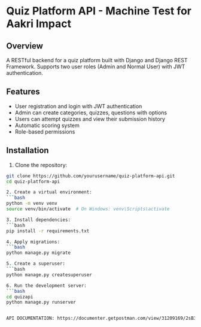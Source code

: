 # Quiz Platform API - Machine Test for Aakri Impact

## Overview
A RESTful backend for a quiz platform built with Django and Django REST Framework. Supports two user roles (Admin and Normal User) with JWT authentication.

## Features
- User registration and login with JWT authentication
- Admin can create categories, quizzes, questions with options
- Users can attempt quizzes and view their submission history
- Automatic scoring system
- Role-based permissions

## Installation

1. Clone the repository:
```bash
git clone https://github.com/yourusername/quiz-platform-api.git
cd quiz-platform-api

2. Create a virtual environment: 
```bash
python -m venv venv
source venv/bin/activate  # On Windows: venv\Scripts\activate

3. Install dependencies:
```bash
pip install -r requirements.txt

4. Apply migrations:
```bash
python manage.py migrate

5. Create a superuser:
```bash
python manage.py createsuperuser

6. Run the development server:
```bash
cd quizapi
python manage.py runserver


API DOCUMENTATION: https://documenter.getpostman.com/view/31209169/2sB3HnM1Hh